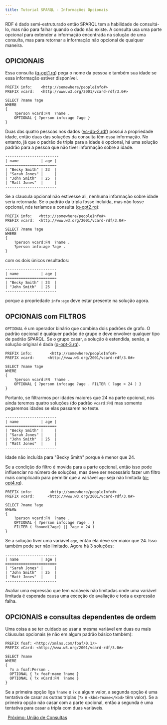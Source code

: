 ```yaml
---
title: Tutorial SPARQL - Informações Opcionais
---
```


RDF é dado semi-estruturado então SPARQL tem a habilidade de consultá-lo, mas não para falhar quando o dado não existe. A consulta usa uma parte opcional para extender a informação encontrada na solução de uma consulta, mas para retornar a informação não opcional de qualquer maneira.

## OPICIONAIS

Essa consulta ([q-opt1.rq](sparql_data/q-opt1.rq)) pega o nome da pessoa e também sua idade se essa informação estiver disponível.

    PREFIX info:    <http://somewhere/peopleInfo#>
    PREFIX vcard:   <http://www.w3.org/2001/vcard-rdf/3.0#>

    SELECT ?name ?age
    WHERE
    {
        ?person vcard:FN  ?name .
        OPTIONAL { ?person info:age ?age }
    }

Duas das quatro pessoas nos dados ([vc-db-2.rdf](sparql_data/vc-db-2.rdf)) possui a propriedade idade, então duas das soluções da consulta têm essa informação. No entanto, já que o padrão de tripla para a idade é opcional, há uma solução padrão para a pessoa que não tiver informação sobre a idade.

    ------------------------
    | name          | age |
    =======================
    | "Becky Smith" | 23  |
    | "Sarah Jones" |     |
    | "John Smith"  | 25  |
    | "Matt Jones"  |     |
    -----------------------

Se a clausula opcional não estivesse ali, nenhuma informação sobre idade seria retornada. Se o padrão da tripla fosse incluída, mas não fosse opcional, nós teríamos a consulta ([q-opt2.rq](sparql_data/q-opt2.rq)):

    PREFIX info:   <http://somewhere/peopleInfo#>
    PREFIX vcard:  <http://www.w3.org/2001/vcard-rdf/3.0#>

    SELECT ?name ?age
    WHERE
    {
        ?person vcard:FN  ?name .
        ?person info:age ?age .
    }

com os dois únicos resultados:

    -----------------------
    | name          | age |
    =======================
    | "Becky Smith" | 23  |
    | "John Smith"  | 25  |
    -----------------------

porque a propriedade `info:age` deve estar presente na solução agora.	

## OPCIONAIS com FILTROS

`OPTIONAL` é um operador binário que combina dois padrões de grafo. O padrão opcional é qualquer padrão de grupo e deve envolver qualquer tipo de padrão SPARQL. Se o grupo casar, a solução é estendida, senão, a solução original é dada ([q-opt-3.rq](sparql_data/q-opt3.rq)).

    PREFIX info:        <http://somewhere/peopleInfo#>
    PREFIX vcard:      <http://www.w3.org/2001/vcard-rdf/3.0#>

    SELECT ?name ?age
    WHERE
    {
        ?person vcard:FN  ?name .
        OPTIONAL { ?person info:age ?age . FILTER ( ?age > 24 ) }
    }

Portanto, se filtrarmos por idades maiores que 24 na parte opcional, nós ainda teremos quatro soluções (do padrão `vcard:FN`) mas somente pegaremos idades se elas passarem no teste.
	
    -----------------------
    | name          | age |
    =======================
    | "Becky Smith" |     |
    | "Sarah Jones" |     |
    | "John Smith"  | 25  |
    | "Matt Jones"  |     |
    -----------------------

Idade não incluída para  "Becky Smith"  porque é menor que 24.
	
Se a condição do filtro é movida para a parte opcional, então isso pode influenciar no número de soluções, mas deve ser necessário fazer um filtro mais complicado para permitir que a variável `age` seja não limitada ([q-opt4.rq](sparql_data/q-opt4.rq)).

    PREFIX info:        <http://somewhere/peopleInfo#>
    PREFIX vcard:      <http://www.w3.org/2001/vcard-rdf/3.0#>

    SELECT ?name ?age
    WHERE
    {
        ?person vcard:FN  ?name .
        OPTIONAL { ?person info:age ?age . }
        FILTER ( !bound(?age) || ?age > 24 )
    }

Se a solução tiver uma variável `age`, então ela deve ser maior que 24. Isso também pode ser não limitado. Agora há 3 soluções:

    -----------------------
    | name          | age |
    =======================
    | "Sarah Jones" |     |
    | "John Smith"  | 25  |
    | "Matt Jones"  |     |
    -----------------------

Avaliar uma expressão que tem variáveis não limitadas onde uma variável limitada é esperada causa uma exceção de avaliação e toda a expressão falha.	
	

## OPCIONAIS e consultas dependentes de ordem

Uma coisa a se ter cuidado ao usar a mesma variável em duas ou mais cláusulas opcionais (e não em algum padrão básico também):

    PREFIX foaf: <http://xmlns.com/foaf/0.1/>
    PREFIX vCard: <http://www.w3.org/2001/vcard-rdf/3.0#>

    SELECT ?name
    WHERE
    {
      ?x a foaf:Person .
      OPTIONAL { ?x foaf:name ?name }
      OPTIONAL { ?x vCard:FN  ?name }
    }

Se a primeira opção liga `?name` e `?x` a algum valor, a segunda opção é uma tentativa de casar as outras triplas (`?x` e `<kbd>?name</kbd>` têm valor). Se a primeira opção não casar com a parte opcional, então a segunda é uma tentativa para casar a tripla com duas variáveis.

 
[Próximo: União de Consultas](sparql_union_pt.html)




